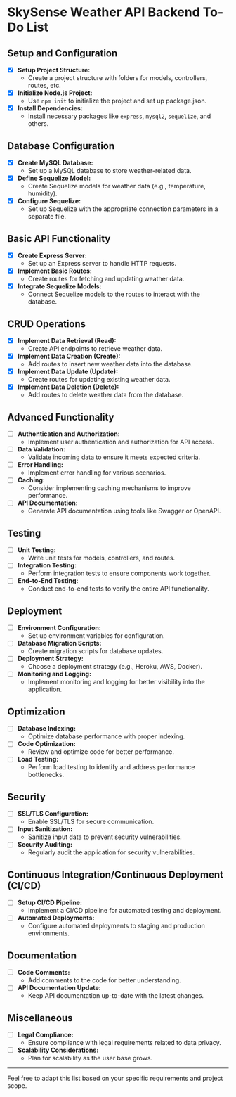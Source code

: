 # SkySense Weather API Backend To-Do List

## Setup and Configuration

- [x] **Setup Project Structure:**
  - Create a project structure with folders for models, controllers, routes, etc.
- [x] **Initialize Node.js Project:**
  - Use `npm init` to initialize the project and set up package.json.
- [x] **Install Dependencies:**
  - Install necessary packages like `express`, `mysql2`, `sequelize`, and others.

## Database Configuration

- [x] **Create MySQL Database:**
  - Set up a MySQL database to store weather-related data.
- [x] **Define Sequelize Model:**
  - Create Sequelize models for weather data (e.g., temperature, humidity).
- [x] **Configure Sequelize:**
  - Set up Sequelize with the appropriate connection parameters in a separate file.

## Basic API Functionality

- [x] **Create Express Server:**
  - Set up an Express server to handle HTTP requests.
- [x] **Implement Basic Routes:**
  - Create routes for fetching and updating weather data.
- [x] **Integrate Sequelize Models:**
  - Connect Sequelize models to the routes to interact with the database.

## CRUD Operations

- [x] **Implement Data Retrieval (Read):**
  - Create API endpoints to retrieve weather data.
- [x] **Implement Data Creation (Create):**
  - Add routes to insert new weather data into the database.
- [x] **Implement Data Update (Update):**
  - Create routes for updating existing weather data.
- [x] **Implement Data Deletion (Delete):**
  - Add routes to delete weather data from the database.

## Advanced Functionality

- [ ] **Authentication and Authorization:**
  - Implement user authentication and authorization for API access.
- [ ] **Data Validation:**
  - Validate incoming data to ensure it meets expected criteria.
- [ ] **Error Handling:**
  - Implement error handling for various scenarios.
- [ ] **Caching:**
  - Consider implementing caching mechanisms to improve performance.
- [ ] **API Documentation:**
  - Generate API documentation using tools like Swagger or OpenAPI.

## Testing

- [ ] **Unit Testing:**
  - Write unit tests for models, controllers, and routes.
- [ ] **Integration Testing:**
  - Perform integration tests to ensure components work together.
- [ ] **End-to-End Testing:**
  - Conduct end-to-end tests to verify the entire API functionality.

## Deployment

- [ ] **Environment Configuration:**
  - Set up environment variables for configuration.
- [ ] **Database Migration Scripts:**
  - Create migration scripts for database updates.
- [ ] **Deployment Strategy:**
  - Choose a deployment strategy (e.g., Heroku, AWS, Docker).
- [ ] **Monitoring and Logging:**
  - Implement monitoring and logging for better visibility into the application.

## Optimization

- [ ] **Database Indexing:**
  - Optimize database performance with proper indexing.
- [ ] **Code Optimization:**
  - Review and optimize code for better performance.
- [ ] **Load Testing:**
  - Perform load testing to identify and address performance bottlenecks.

## Security

- [ ] **SSL/TLS Configuration:**
  - Enable SSL/TLS for secure communication.
- [ ] **Input Sanitization:**
  - Sanitize input data to prevent security vulnerabilities.
- [ ] **Security Auditing:**
  - Regularly audit the application for security vulnerabilities.

## Continuous Integration/Continuous Deployment (CI/CD)

- [ ] **Setup CI/CD Pipeline:**
  - Implement a CI/CD pipeline for automated testing and deployment.
- [ ] **Automated Deployments:**
  - Configure automated deployments to staging and production environments.

## Documentation

- [ ] **Code Comments:**
  - Add comments to the code for better understanding.
- [ ] **API Documentation Update:**
  - Keep API documentation up-to-date with the latest changes.

## Miscellaneous

- [ ] **Legal Compliance:**
  - Ensure compliance with legal requirements related to data privacy.
- [ ] **Scalability Considerations:**
  - Plan for scalability as the user base grows.

---

Feel free to adapt this list based on your specific requirements and project scope.
